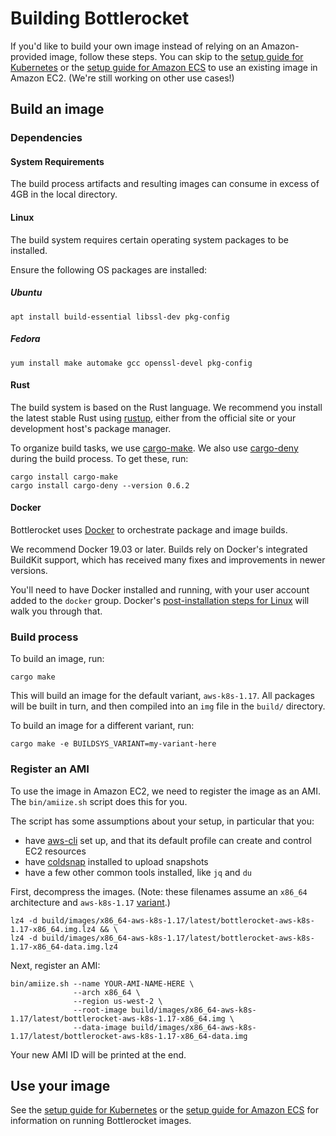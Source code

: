 # Building Bottlerocket

If you'd like to build your own image instead of relying on an Amazon-provided image, follow these steps.
You can skip to the [setup guide for Kubernetes](QUICKSTART-EKS.md) or the [setup guide for Amazon ECS](QUICKSTART-ECS.md) to use an existing image in Amazon EC2.
(We're still working on other use cases!)

## Build an image

### Dependencies

#### System Requirements

The build process artifacts and resulting images can consume in excess of 4GB in the local directory.

#### Linux

The build system requires certain operating system packages to be installed.  

Ensure the following OS packages are installed:

##### Ubuntu 

```
apt install build-essential libssl-dev pkg-config
```

##### Fedora

```
yum install make automake gcc openssl-devel pkg-config
```


#### Rust

The build system is based on the Rust language.
We recommend you install the latest stable Rust using [rustup](https://rustup.rs/), either from the official site or your development host's package manager.

To organize build tasks, we use [cargo-make](https://sagiegurari.github.io/cargo-make/).
We also use [cargo-deny](https://github.com/EmbarkStudios/cargo-deny) during the build process.
To get these, run:

```
cargo install cargo-make
cargo install cargo-deny --version 0.6.2
```

#### Docker

Bottlerocket uses [Docker](https://docs.docker.com/install/#supported-platforms) to orchestrate package and image builds.

We recommend Docker 19.03 or later.
Builds rely on Docker's integrated BuildKit support, which has received many fixes and improvements in newer versions.

You'll need to have Docker installed and running, with your user account added to the `docker` group.
Docker's [post-installation steps for Linux](https://docs.docker.com/install/linux/linux-postinstall/) will walk you through that.

### Build process

To build an image, run:

```
cargo make
```

This will build an image for the default variant, `aws-k8s-1.17`.
All packages will be built in turn, and then compiled into an `img` file in the `build/` directory.

To build an image for a different variant, run:

```
cargo make -e BUILDSYS_VARIANT=my-variant-here
```

### Register an AMI

To use the image in Amazon EC2, we need to register the image as an AMI.
The `bin/amiize.sh` script does this for you.

The script has some assumptions about your setup, in particular that you:
  * have [aws-cli](https://aws.amazon.com/cli/) set up, and that its default profile can create and control EC2 resources
  * have [coldsnap](https://github.com/awslabs/coldsnap/) installed to upload snapshots
  * have a few other common tools installed, like `jq` and `du`

First, decompress the images.
(Note: these filenames assume an `x86_64` architecture and `aws-k8s-1.17` [variant](README.md).)

```
lz4 -d build/images/x86_64-aws-k8s-1.17/latest/bottlerocket-aws-k8s-1.17-x86_64.img.lz4 && \
lz4 -d build/images/x86_64-aws-k8s-1.17/latest/bottlerocket-aws-k8s-1.17-x86_64-data.img.lz4
```

Next, register an AMI:

```
bin/amiize.sh --name YOUR-AMI-NAME-HERE \
              --arch x86_64 \
              --region us-west-2 \
              --root-image build/images/x86_64-aws-k8s-1.17/latest/bottlerocket-aws-k8s-1.17-x86_64.img \
              --data-image build/images/x86_64-aws-k8s-1.17/latest/bottlerocket-aws-k8s-1.17-x86_64-data.img
```

Your new AMI ID will be printed at the end.

## Use your image

See the [setup guide for Kubernetes](QUICKSTART-EKS.md) or the [setup guide for Amazon ECS](QUICKSTART-ECS.md) for information on running Bottlerocket images.
